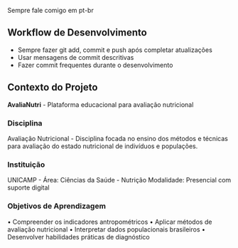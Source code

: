 Sempre fale comigo em pt-br

## Workflow de Desenvolvimento
- Sempre fazer git add, commit e push após completar atualizações
- Usar mensagens de commit descritivas
- Fazer commit frequentes durante o desenvolvimento

## Contexto do Projeto
**AvaliaNutri** - Plataforma educacional para avaliação nutricional

### Disciplina
Avaliação Nutricional - Disciplina focada no ensino dos métodos e técnicas para avaliação do estado nutricional de indivíduos e populações.

### Instituição
UNICAMP - Área: Ciências da Saúde - Nutrição
Modalidade: Presencial com suporte digital

### Objetivos de Aprendizagem
• Compreender os indicadores antropométricos
• Aplicar métodos de avaliação nutricional
• Interpretar dados populacionais brasileiros
• Desenvolver habilidades práticas de diagnóstico